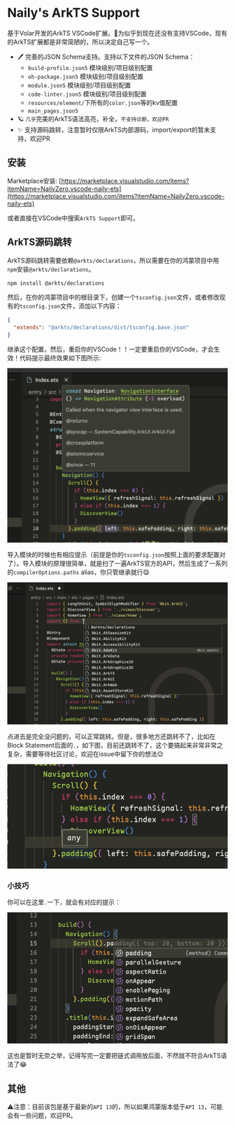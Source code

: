 # Naily's ArkTS Support

基于Volar开发的ArkTS VSCode扩展。🌹为似乎到现在还没有支持VSCode，现有的ArkTS扩展都是非常简陋的，所以决定自己写一个。

- 🖊️ 完善的JSON Schema支持。支持以下文件的JSON Schema：
  - `build-profile.json5` 模块级别/项目级别配置
  - `oh-package.json5` 模块级别/项目级别配置
  - `module.json5` 模块级别/项目级别配置
  - `code-linter.json5` 模块级别/项目级别配置
  - `resources/element/`下所有的`color.json`等的kv值配置
  - `main_pages.json5`
- 🪐 `几乎`完美的ArkTS语法高亮，补全，`不支持诊断，欢迎PR`
- ✨ 支持源码跳转，注意暂时仅限ArkTS内部源码，import/export的暂未支持，欢迎PR

## 安装

Marketplace安装: [https://marketplace.visualstudio.com/items?itemName=NailyZero.vscode-naily-ets](https://marketplace.visualstudio.com/items?itemName=NailyZero.vscode-naily-ets)

或者直接在VSCode中搜索`ArkTS Support`即可。

## ArkTS源码跳转

ArkTS源码跳转需要依赖`@arkts/declarations`，所以需要在你的鸿蒙项目中用`npm`安装`@arkts/declarations`。

```bash
npm install @arkts/declarations
```

然后，在你的鸿蒙项目中的根目录下，创建一个`tsconfig.json`文件，或者修改现有的`tsconfig.json`文件，添加以下内容：

```json
{
  "extends": "@arkts/declarations/dist/tsconfig.base.json"
}
```

继承这个配置，然后，重启你的VSCode！！一定要重启你的VSCode，才会生效！代码提示最终效果如下图所示:

![截图](./image.png)

导入模块的时候也有相应提示（前提是你的`tsconfig.json`按照上面的要求配置对了）。导入模块的原理很简单，就是扫了一遍ArkTS官方的API，然后生成了一系列的`compilerOptions.paths` alias，你只管继承就行😋

![截图](./image2.png)

点进去是完全没问题的，可以正常跳转。但是，很多地方还跳转不了，比如在Block Statement后面的`.`，如下图，目前还跳转不了，这个要搞起来非常非常之复杂，需要等待社区讨论，欢迎在issue中留下你的想法😌

![截图](./image3.png)

### 小技巧

你可以在这里`.`一下，就会有对应的提示：

![截图](./image4.png)

这也是暂时无奈之举，记得写完一定要把链式调用放后面，不然就不符合ArkTS语法了😂

## 其他

⚠️注意：目前该包是基于最新的`API 13`的，所以如果鸿蒙版本低于`API 13`，可能会有一些问题，欢迎PR。

